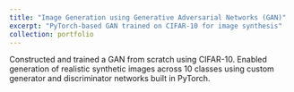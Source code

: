 ```yaml
---
title: "Image Generation using Generative Adversarial Networks (GAN)"
excerpt: "PyTorch-based GAN trained on CIFAR-10 for image synthesis"
collection: portfolio
---
```


Constructed and trained a GAN from scratch using CIFAR-10. Enabled generation of realistic synthetic images across 10 classes using custom generator and discriminator networks built in PyTorch.
